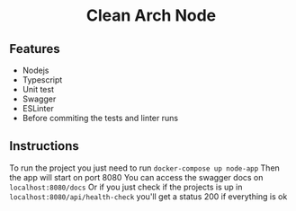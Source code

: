 <h1 align="center">Clean Arch Node</h1>

## Features

* Nodejs
* Typescript
* Unit test
* Swagger
* ESLinter
* Before commiting the tests and linter runs

## Instructions
To run the project you just need to run `docker-compose up node-app`
Then the app will start on port 8080
You can access the swagger docs on `localhost:8080/docs`
Or if you just check if the projects is up in `localhost:8080/api/health-check` you'll get a status 200 if everything is ok

